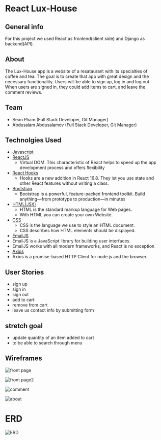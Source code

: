 # React Lux-House

## General info

For this project we used React as frontend(client side) and Django as backend(API).  



## About

   The Lux-House app is a website of a resataurant with its specialties of coffee and tea. 
   The goal is to create that app with great design and the necessary functionality. 
   Users will be able to sign up, log in and log out. When users are signed in, they could add items to cart, and leave the comment reviews.

## Team

- Sean Pham (Full Stack Developer, Git Manager)
- Abdusalam Abdusalamov (Full Stack Developer, Git Manager)


## Technolgies Used

  - [Javascript](https://www.javascript.com/)
  - [ReactJS](https://reactjs.org/)
    - Virtual DOM. This characteristic of React helps to speed up the app development process and offers  flexibility
  - [React Hooks](https://reactjs.org/docs/hooks-intro.html)
    - Hooks are a new addition in React 16.8. They let you use state and other React features without writing a class.
  - [Bootstrap](https://getbootstrap.com/)
    - Bootstrap is a powerful, feature-packed frontend toolkit. Build anything—from prototype to production—in minutes
  - [HTML(JSX)](https://html.spec.whatwg.org/)
    - HTML is the standard markup language for Web pages.
    - With HTML you can create your own Website.
  - [CSS](https://www.w3.org/Style/CSS/Overview.en.html)
    - CSS is the language we use to style an HTML document.
    - CSS describes how HTML elements should be displayed.
  - [EmailJS](https://www.emailjs.com/docs/examples/reactjs/)
   - EmailJS is a JavaScript library for building user interfaces.
   - EmailJS works with all modern frameworks, and React is no exception.
  - [Axios](https://axios-http.com/docs/intro)
   - Axios is a promise-based HTTP Client for node.js and the browser.



## User Stories

- sign up
- sign in
- sign out 
- add to cart
- remove from cart
- leave us contact info by submitting form

## stretch goal

- update quantity of an item added to cart
- to be able to search through menu


## Wireframes

![front page](https://user-images.githubusercontent.com/111256827/203081854-c6c86c2e-936b-4074-89c8-af38f1765623.png)

![front page2](https://user-images.githubusercontent.com/111256827/203081890-5075beb4-5845-48b4-a7c8-f062db067a55.png)

![comment](https://user-images.githubusercontent.com/111256827/203081905-edc0b992-da8f-4912-bd14-3d4ef2e197e0.png)

![about](https://user-images.githubusercontent.com/111256827/203081915-ee474d52-610a-456b-bfa0-4aebbcef1a94.png)

# ERD 

![_ERD_](https://user-images.githubusercontent.com/111256827/203136165-74b76e9f-b32a-4ac0-9e28-969e369ae354.png)
